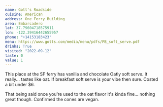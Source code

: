 ```yaml
---
name: Gott's Roadside
cuisine: American
address: One Ferry Building
area: Embarcadero
lat: 37.79604718575911
lon: -122.39416442655957
phone: "+14153183423"
menu: https://www.gotts.com/media/menu/pdfs/FB_soft_serve.pdf
drinks: True
visited: "2022-09-12"
taste: 0
value: 1
---
```


This place at the SF ferry has vanilla and chocolate Oatly soft serve. It really... tastes like oat. If breakfast soft serve is your vibe then sure. Costed a bit under $6.

That being said once you're used to the oat flavor it's kinda fine... nothing great though. Confirmed the cones are vegan.
